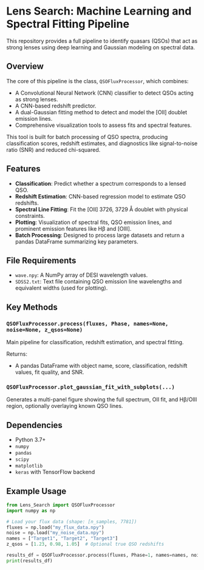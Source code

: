 # Lens Search: Machine Learning and Spectral Fitting Pipeline

This repository provides a full pipeline to identify quasars (QSOs) that act as strong lenses using deep learning and Gaussian modeling on spectral data.

## Overview

The core of this pipeline is the class, `QSOFluxProcessor`, which combines:

- A Convolutional Neural Network (CNN) classifier to detect QSOs acting as strong lenses.
- A CNN-based redshift predictor.
- A dual-Gaussian fitting method to detect and model the [OII] doublet emission lines.
- Comprehensive visualization tools to assess fits and spectral features.

This tool is built for batch processing of QSO spectra, producing classification scores, redshift estimates, and diagnostics like signal-to-noise ratio (SNR) and reduced chi-squared.

## Features

- **Classification**: Predict whether a spectrum corresponds to a lensed QSO.
- **Redshift Estimation**: CNN-based regression model to estimate QSO redshifts.
- **Spectral Line Fitting**: Fit the [OII] 3726, 3729 Å doublet with physical constraints.
- **Plotting**: Visualization of spectral fits, QSO emission lines, and prominent emission features like Hβ and [OIII].
- **Batch Processing**: Designed to process large datasets and return a pandas DataFrame summarizing key parameters.

## File Requirements

- `wave.npy`: A NumPy array of DESI wavelength values.
- `SDSS2.txt`: Text file containing QSO emission line wavelengths and equivalent widths (used for plotting).

## Key Methods

### `QSOFluxProcessor.process(fluxes, Phase, names=None, noise=None, z_qsos=None)`
Main pipeline for classification, redshift estimation, and spectral fitting.

Returns:
- A pandas DataFrame with object name, score, classification, redshift values, fit quality, and SNR.

### `QSOFluxProcessor.plot_gaussian_fit_with_subplots(...)`
Generates a multi-panel figure showing the full spectrum, OII fit, and Hβ/OIII region, optionally overlaying known QSO lines.

## Dependencies

- Python 3.7+
- `numpy`
- `pandas`
- `scipy`
- `matplotlib`
- `keras` with TensorFlow backend

## Example Usage

```python
from Lens_Search import QSOFluxProcessor
import numpy as np

# Load your flux data (shape: [n_samples, 7781])
fluxes = np.load("my_flux_data.npy")
noise = np.load("my_noise_data.npy")
names = ["Target1", "Target2", "Target3"]
z_qsos = [1.23, 0.98, 1.05]  # Optional true QSO redshifts

results_df = QSOFluxProcessor.process(fluxes, Phase=1, names=names, noise=noise, z_qsos=z_qsos)
print(results_df)

 
